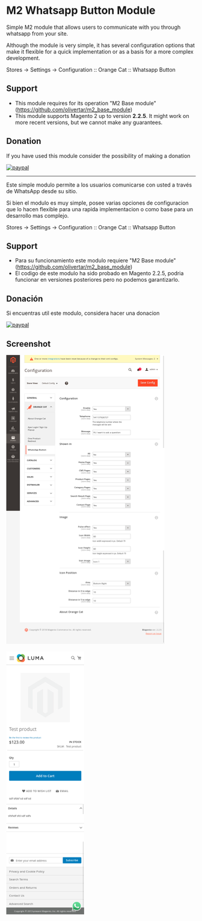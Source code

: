 # M2 Whatsapp Button Module

Simple M2 module that allows users to communicate with you through whatsapp from your site.

Although the module is very simple, it has several configuration options that make it flexible for a quick implementation or as a basis for a more complex development.

Stores -> Settings -> Configuration :: Orange Cat :: Whatsapp Button

## Support
- This module requires for its operation "M2 Base module" (https://github.com/olivertar/m2_base_module)
- This module supports Magento 2 up to version **2.2.5**. It might work on more recent versions, but we cannot make any guarantees.

## Donation
If you have used this module consider the possibility of making a donation

[![paypal](https://www.paypalobjects.com/en_US/i/btn/btn_donateCC_LG.gif)](https://www.paypal.com/cgi-bin/webscr?cmd=_s-xclick&hosted_button_id=BJGDM4EZMETKQ)


-----------------------

Este simple modulo permite a los usuarios comunicarse con usted a través de WhatsApp desde su sitio.

Si bien el modulo es muy simple, posee varias opciones de configuracion que lo hacen flexible para una rapida implementacion o como base para un desarrollo mas complejo.

Stores -> Settings -> Configuration :: Orange Cat :: Whatsapp Button

## Support

- Para su funcionamiento este modulo requiere "M2 Base module" (https://github.com/olivertar/m2_base_module)
- El codigo de este modulo ha sido probado en Magento 2.2.5, podria funcionar en versiones posteriores pero no podemos garantizarlo.

## Donación
Si encuentras util este modulo, considera hacer una donacion

[![paypal](https://www.paypalobjects.com/en_US/i/btn/btn_donateCC_LG.gif)](https://www.paypal.com/cgi-bin/webscr?cmd=_s-xclick&hosted_button_id=BJGDM4EZMETKQ)

## Screenshot
![ScreenShot](https://github.com/olivertar/m2_whatsapp_button/blob/master/screen-shot/whatsappbutton_backend.png)
<br/><br/>
![ScreenShot](https://github.com/olivertar/m2_whatsapp_button/blob/master/screen-shot/whatsappbutton_frontend.png)
